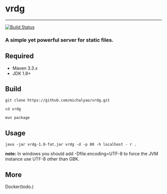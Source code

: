 # vrdg
---------------------------------------------
[![Build Status](https://travis-ci.org/michalyao/vrdg.svg?branch=master)](https://travis-ci.org/michalyao/vrdg)

### A simple yet powerful server for static files.

## Required
- Maven 3.3.x
- JDK 1.8+

## Build
``` shell
git clone https://github.com/michalyao/vrdg.git

cd vrdg

mvn package
```

## Usage

``` shell
java -jar vrdg-1.0-fat.jar vrdg -d -p 80 -h localhost - r .
```
**note:** In windows you should add -Dfile.encoding=UTF-8 to force the JVM instance use UTF-8 other than GBK.

## More
Docker(todo.)
